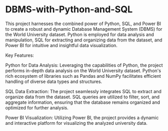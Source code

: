 # DBMS-with-Python-and-SQL

This project harnesses the combined power of Python, SQL, and Power BI to create a robust and dynamic Database Management System (DBMS) for the World University dataset. Python is employed for data analysis and manipulation, SQL for extracting and organizing data from the dataset, and Power BI for intuitive and insightful data visualization.

Key Features:

Python for Data Analysis: Leveraging the capabilities of Python, the project performs in-depth data analysis on the World University dataset. Python's rich ecosystem of libraries such as Pandas and NumPy facilitates efficient handling of diverse data types and structures.

SQL Data Extraction: The project seamlessly integrates SQL to extract and organize data from the dataset. SQL queries are utilized to filter, sort, and aggregate information, ensuring that the database remains organized and optimized for further analysis.

Power BI Visualization: Utilizing Power BI, the project provides a dynamic and interactive platform for visualizing the analyzed university data.
